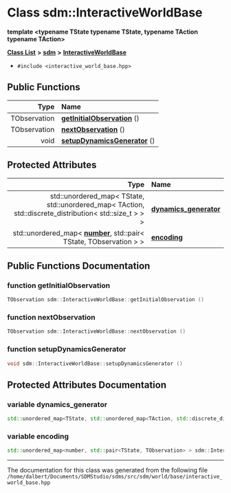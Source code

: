 
<NavBar active_item_id="2"/>

# Class sdm::InteractiveWorldBase

**template &lt;typename TState typename TState, typename TAction typename TAction&gt;**


[**Class List**](annotated.md) **>** [**sdm**](namespacesdm.md) **>** [**InteractiveWorldBase**](classsdm_1_1InteractiveWorldBase.md)





* `#include <interactive_world_base.hpp>`















## Public Functions

| Type | Name |
| ---: | :--- |
|  TObservation | [**getInitialObservation**](classsdm_1_1InteractiveWorldBase.md#function-getinitialobservation) () <br> |
|  TObservation | [**nextObservation**](classsdm_1_1InteractiveWorldBase.md#function-nextobservation) () <br> |
|  void | [**setupDynamicsGenerator**](classsdm_1_1InteractiveWorldBase.md#function-setupdynamicsgenerator) () <br> |




## Protected Attributes

| Type | Name |
| ---: | :--- |
|  std::unordered\_map&lt; TState, std::unordered\_map&lt; TAction, std::discrete\_distribution&lt; std::size\_t &gt; &gt; &gt; | [**dynamics\_generator**](classsdm_1_1InteractiveWorldBase.md#variable-dynamics-generator)  <br> |
|  std::unordered\_map&lt; [**number**](namespacesdm.md#typedef-number), std::pair&lt; TState, TObservation &gt; &gt; | [**encoding**](classsdm_1_1InteractiveWorldBase.md#variable-encoding)  <br> |




## Public Functions Documentation


### function getInitialObservation 


```cpp
TObservation sdm::InteractiveWorldBase::getInitialObservation () 
```



### function nextObservation 


```cpp
TObservation sdm::InteractiveWorldBase::nextObservation () 
```



### function setupDynamicsGenerator 


```cpp
void sdm::InteractiveWorldBase::setupDynamicsGenerator () 
```


## Protected Attributes Documentation


### variable dynamics\_generator 


```cpp
std::unordered_map<TState, std::unordered_map<TAction, std::discrete_distribution<std::size_t> > > sdm::InteractiveWorldBase< TState, TAction >::dynamics_generator;
```



### variable encoding 


```cpp
std::unordered_map<number, std::pair<TState, TObservation> > sdm::InteractiveWorldBase< TState, TAction >::encoding;
```



------------------------------
The documentation for this class was generated from the following file `/home/dalbert/Documents/SDMStudio/sdms/src/sdm/world/base/interactive_world_base.hpp`